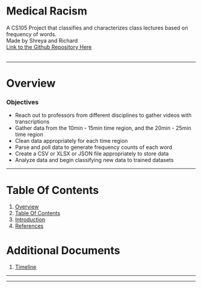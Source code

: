 # Medical Racism
A CS105 Project that classifies and characterizes class lectures based on frequency of words.<br>
Made by Shreya and Richard<br>
[Link to the Github Repository Here](https://github.com/richard-duong/ClassIdentifier)<br><br>

----------------------
<a name="overview"/>

Overview
========

<h3>Objectives</h3>

* Reach out to professors from different disciplines to gather videos with transcriptions
* Gather data from the 10min - 15min time region, and the 20min - 25min time region
* Clean data appropriately for each time region
* Parse and poll data to generate frequency counts of each word
* Create a CSV or XLSX or JSON file appropriately to store data
* Analyze data and begin classifying new data to trained datasets

------------------------------
<a name="table-of-contents"/>



Table Of Contents
=================
1. [Overview](#overview)<br>
2. [Table Of Contents](#table-of-contents)<br>
3. [Introduction](#introduction)<br>
4. [References](#references)<br>

Additional Documents
====================
1. [Timeline](docs/timeline.md)

-------------------
<a name="preface"/>

-----------------------
<a name="references"/>

